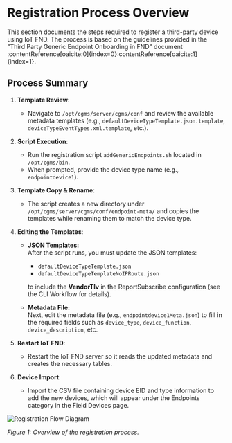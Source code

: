# Registration Process Overview

This section documents the steps required to register a third-party device using IoT FND. The process is based on the guidelines provided in the "Third Party Generic Endpoint Onboarding in FND" document :contentReference[oaicite:0]{index=0}&#8203;:contentReference[oaicite:1]{index=1}.

## Process Summary

1. **Template Review**:  
   - Navigate to `/opt/cgms/server/cgms/conf` and review the available metadata templates (e.g., `defaultDeviceTypeTemplate.json.template`, `deviceTypeEventTypes.xml.template`, etc.).

2. **Script Execution**:  
   - Run the registration script `addGenericEndpoints.sh` located in `/opt/cgms/bin`.  
   - When prompted, provide the device type name (e.g., `endpointdevice1`).

3. **Template Copy & Rename**:  
   - The script creates a new directory under `/opt/cgms/server/cgms/conf/endpoint-meta/` and copies the templates while renaming them to match the device type.

4. **Editing the Templates**:  
   - **JSON Templates:**  
     After the script runs, you must update the JSON templates:
     - `defaultDeviceTypeTemplate.json`
     - `defaultDeviceTypeTemplateNoIPRoute.json`
     
     to include the **VendorTlv** in the ReportSubscribe configuration (see the CLI Workflow for details).

   - **Metadata File:**  
     Next, edit the metadata file (e.g., `endpointdevice1Meta.json`) to fill in the required fields such as `device_type`, `device_function`, `device_description`, etc.

5. **Restart IoT FND**:  
   - Restart the IoT FND server so it reads the updated metadata and creates the necessary tables.

6. **Device Import**:  
   - Import the CSV file containing device EID and type information to add the new devices, which will appear under the Endpoints category in the Field Devices page.

![Registration Flow Diagram](images/registration_flow.png)

*Figure 1: Overview of the registration process.*
